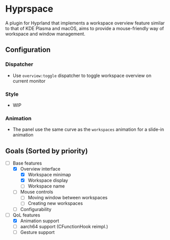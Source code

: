 # Hyprspace

A plugin for Hyprland that implements a workspace overview feature similar to that of KDE Plasma and macOS, aims to provide a mouse-friendly way of workspace and window management.

## Configuration
### Dispatcher
- Use `overview:toggle` dispatcher to toggle workspace overview on current monitor
### Style
- WIP
### Animation
- The panel use the same curve as the `workspaces` animation for a slide-in animation

## Goals (Sorted by priority)
- [ ] Base features
    - [x] Overview interface
        - [x] Workspace minimap
        - [x] Workspace display
        - [ ] Workspace name
    - [ ] Mouse controls
        - [ ] Moving window between workspaces
        - [ ] Creating new workspaces
    - [ ] Configurability
- [ ] QoL features
    - [x] Animation support
    - [ ] aarch64 support (CFunctionHook reimpl.)
    - [ ] Gesture support
